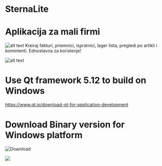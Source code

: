 # SternaLite

# Aplikacija za mali firmi 
![alt text](https://github.com/srgank/SternaLite/blob/master/Images/pic1_1.png)
Kreiraj fakturi, priemnici, ispratnici, lager lista, 
pregledi po artikli i komintenti.
Ednostavna za koristenje!

![alt text](https://github.com/srgank/SternaLite/blob/master/Images/pic1_2.png)
# Use Qt framework 5.12 to build on Windows
https://www.qt.io/download-qt-for-application-development
# Download Binary version for Windows platform 
![Download](https://github.com/srgank/SternaLite/releases)


[![](https://www.paypalobjects.com/en_US/i/btn/btn_donateCC_LG.gif)](https://www.paypal.com/cgi-bin/webscr?cmd=_donations&business=CUHS93YH9FJ9S&currency_code=USD&source=url)


